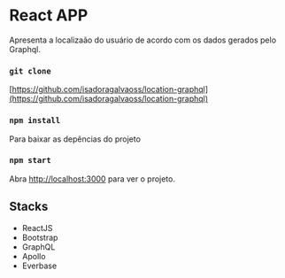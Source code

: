 # React APP

Apresenta a localizaão do usuário de acordo com os dados gerados pelo Graphql.

### `git clone`

[https://github.com/isadoragalvaoss/location-graphql](https://github.com/isadoragalvaoss/location-graphql)

### `npm install`

Para baixar as depências do projeto

### `npm start`

Abra [http://localhost:3000](http://localhost:3000) para ver o projeto.

## Stacks

- ReactJS
- Bootstrap
- GraphQL
- Apollo
- Everbase
